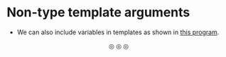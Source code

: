 # Non-type template arguments
* We can also include variables in templates as shown in [this program](https://github.com/C0DER11101/CPP/blob/quickCPP/Templates/Programs/main8.cpp).

<p align="center">
&#9678; &#9678; &#9678;
</p>
